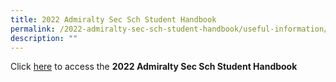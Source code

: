 ```yaml
---
title: 2022 Admiralty Sec Sch Student Handbook
permalink: /2022-admiralty-sec-sch-student-handbook/useful-information/permalink/
description: ""
---
```

Click [here](/files/47416_ADMIRALTY%20SEC%20SCH_STUDENT%20HANDBOOK%202022_CONTENTS_17_CAST_04_final%20copy.pdf) to access the **2022 Admiralty Sec Sch Student Handbook**